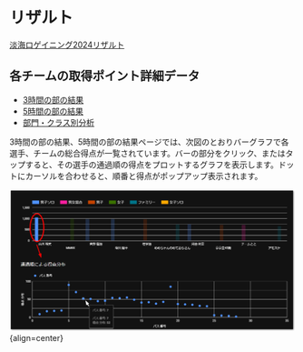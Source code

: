 # リザルト

[淡海ロゲイニング2024リザルト](./assets/淡海ロゲイニング2024リザルト.pdf)

## 各チームの取得ポイント詳細データ

* [3時間の部の結果](https://lookerstudio.google.com/s/l7JZqSPLKHA)
* [5時間の部の結果](https://lookerstudio.google.com/s/tKJ9rUy6ejo)
* [部門・クラス別分析](https://lookerstudio.google.com/s/r6P8Geg9kII)

3時間の部の結果、5時間の部の結果ページでは、次図のとおりバーグラフで各選手、チームの総合得点が一覧されています。バーの部分をクリック、またはタップすると、その選手の通過順の得点をプロットするグラフを表示します。ドットにカーソルを合わせると、順番と得点がポップアップ表示されます。

![](assets/2025-02-16-21-26-07.png){align=center}